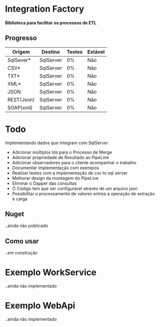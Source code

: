 # Integration Factory
#### Biblioteca para facilitar os processos de ETL

## Progresso

Origem | Destino | Testes | Estável
------ | ------- | ----- | -------
SqlSever* | SqlServer | 0% | Não
CSV* | SqlServer | 0% | Não
TXT* | SqlServer | 0% | Não
XML* | SqlServer | 0% | Não
JSON | SqlServer | 0% | Não
REST(Json) | SqlServer | 0% | Não
SOAP(xml) | SqlServer | 0% | Não

# Todo
Implementando dados que integram com SqlServer
* Adicionar múltiplos Ids para o Processo de Merge
* Adicionar propriedade de Resultado ao PipeLine
* Adicionar observadores para o cliente acompanhar o trabalho
* Documentar implementação com exemplos
* Realizar testes com a implementação de csv to sql server
* Melhorar design da montagem do PipeLine
* Eliminar o Dapper das consultas
* O Código tem que ser configurável através de um arquivo json
* Possibilitar o processamento de valores entrea a operação de extração e carga


## Nuget
..ainda não publicado

## Como usar
..em construção

# Exemplo WorkService
..ainda não implementado

# Exemplo WebApi
..ainda não implementado

